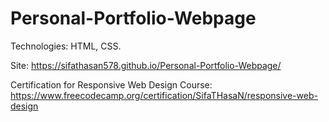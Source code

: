 # Personal-Portfolio-Webpage

Technologies: HTML, CSS.

Site: https://sifathasan578.github.io/Personal-Portfolio-Webpage/

Certification for Responsive Web Design Course: https://www.freecodecamp.org/certification/SifaTHasaN/responsive-web-design
